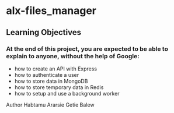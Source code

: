 # alx-files_manager
## Learning Objectives
### At the end of this project, you are expected to be able to explain to anyone, without the help of Google:

+ how to create an API with Express
+ how to authenticate a user
+ how to store data in MongoDB
+ how to store temporary data in Redis
+ how to setup and use a background worker

Author 
Habtamu Ararsie
Getie Balew